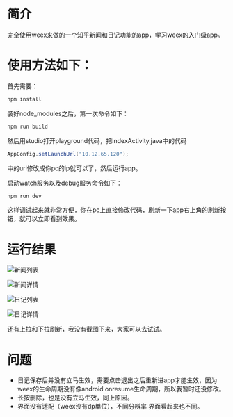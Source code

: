 # 简介

完全使用weex来做的一个知乎新闻和日记功能的app，学习weex的入门级app。

# 使用方法如下：

首先需要：
``` java
npm install
```

装好node_modules之后，第一次命令如下：
``` java
npm run build
```
然后用studio打开playground代码，把IndexActivity.java中的代码
``` java
AppConfig.setLaunchUrl("10.12.65.120");
```
中的url修改成你pc的ip就可以了，然后运行app。

启动watch服务以及debug服务命令如下：
``` java
npm run dev
```
这样调试起来就非常方便，你在pc上直接修改代码，刷新一下app右上角的刷新按钮，就可以立即看到效果。

# 运行结果

![新闻列表](http://img.blog.csdn.net/20170206214702556?watermark/2/text/aHR0cDovL2Jsb2cuY3Nkbi5uZXQvemptMDUxOA==/font/5a6L5L2T/fontsize/400/fill/I0JBQkFCMA==/dissolve/70/gravity/SouthEast)

![新闻详情](http://img.blog.csdn.net/20170206214738150?watermark/2/text/aHR0cDovL2Jsb2cuY3Nkbi5uZXQvemptMDUxOA==/font/5a6L5L2T/fontsize/400/fill/I0JBQkFCMA==/dissolve/70/gravity/SouthEast)

![日记列表](http://img.blog.csdn.net/20170206214802174?watermark/2/text/aHR0cDovL2Jsb2cuY3Nkbi5uZXQvemptMDUxOA==/font/5a6L5L2T/fontsize/400/fill/I0JBQkFCMA==/dissolve/70/gravity/SouthEast)

![日记详情](http://img.blog.csdn.net/20170206214852994?watermark/2/text/aHR0cDovL2Jsb2cuY3Nkbi5uZXQvemptMDUxOA==/font/5a6L5L2T/fontsize/400/fill/I0JBQkFCMA==/dissolve/70/gravity/SouthEast)

还有上拉和下拉刷新，我没有截图下来，大家可以去试试。

# 问题
-  日记保存后并没有立马生效，需要点击退出之后重新进app才能生效，因为weex的生命周期没有像android onresume生命周期，所以我暂时还没修改。
-  长按删除，也是没有立马生效，同上原因。
-  界面没有适配（weex没有dp单位），不同分辨率 界面看起来也不同。








